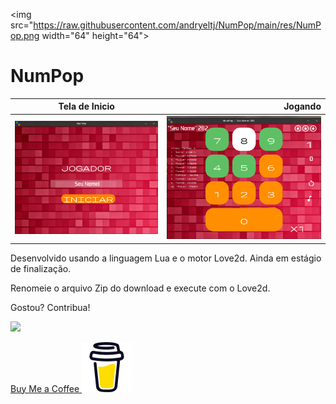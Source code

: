 <img src="https://raw.githubusercontent.com/andryeltj/NumPop/main/res/NumPop.png width="64" height="64">
# NumPop
| Tela de Inicio | Jogando |
| ------------- | -------------:|
| ![300x256](https://raw.githubusercontent.com/andryeltj/NumPop/main/res/NumPopShow.png) | ![300x256](https://raw.githubusercontent.com/andryeltj/NumPop/main/res/NumPopPlay.png) |

Desenvolvido usando a linguagem Lua e o motor Love2d.
Ainda em estágio de finalização.

Renomeie o arquivo Zip do download e execute com o Love2d.


Gostou? Contribua!

![](https://raw.githubusercontent.com/andryeltj/aio/master/themes/images/contribua.png) 

 [Buy Me a Coffee ![48x48](https://raw.githubusercontent.com/andryeltj/receitas/master/icons/buy-me-a-cofee.svg) ](https://www.buymeacoffee.com/andryel.aio)
